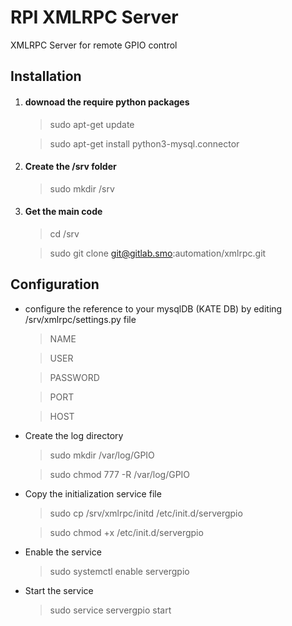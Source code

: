 # RPI XMLRPC Server
XMLRPC Server for remote GPIO control

Installation
--------------------------

1. #### downoad the require python packages

	>sudo apt-get update

	>sudo apt-get install python3-mysql.connector


2. #### Create the /srv folder
	
	>sudo mkdir /srv


3. #### Get the main code

	> cd /srv

	> sudo git clone git@gitlab.smo:automation/xmlrpc.git


Configuration
--------------------------




- configure the reference to your mysqlDB (KATE DB)  by editing /srv/xmlrpc/settings.py file

	>NAME

	>USER

	>PASSWORD

	>PORT

	>HOST



- Create the log directory

	>sudo mkdir /var/log/GPIO

	>sudo chmod 777 -R /var/log/GPIO


- Copy the initialization service file

	>sudo cp /srv/xmlrpc/initd /etc/init.d/servergpio

	>sudo chmod +x /etc/init.d/servergpio


- Enable the service

	>sudo systemctl enable servergpio

- Start the service

	>sudo service servergpio start
